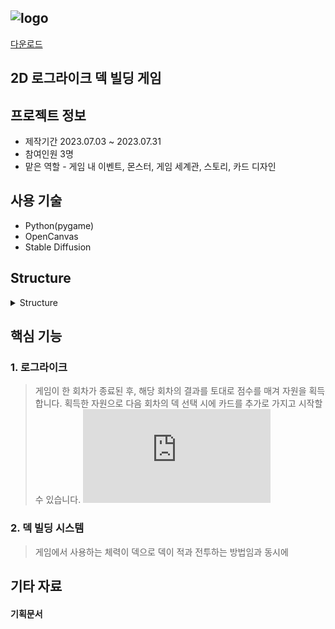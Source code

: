 ![logo](https://github.com/Lawrence1031/ProjectNiO/assets/144416099/15501d63-298d-418f-a142-4a1b6682a5db)
----
[다운로드](https://drive.google.com/file/d/1WrhfbnjKQoH-L85KAarEae_8lhXK5iUZ/view?usp=sharing)

2D 로그라이크 덱 빌딩 게임
----

프로젝트 정보
----
- 제작기간 2023.07.03 ~ 2023.07.31
- 참여인원 3명
- 맡은 역할 - 게임 내 이벤트, 몬스터, 게임 세계관, 스토리, 카드 디자인

사용 기술
-----
- Python(pygame)
- OpenCanvas
- Stable Diffusion

Structure
----
<details>
<summary>Structure</summary>
<div markdown="1">

![Menu](https://github.com/Lawrence1031/ProjectNiO/assets/144416099/0c26b32d-6fbe-4f72-8ee6-5374543be009)

![InGame](https://github.com/Lawrence1031/ProjectNiO/assets/144416099/881d7302-214b-4210-b2f7-f7b880670da4)

![GameCycle](https://github.com/Lawrence1031/ProjectNiO/assets/144416099/ac392373-0497-450d-9398-b69f72f0a05d)


</div>
</details>


핵심 기능
----
### 1. 로그라이크
> 게임이 한 회차가 종료된 후, 해당 회차의 결과를 토대로 점수를 매겨 자원을 획득합니다.
> 획득한 자원으로 다음 회차의 덱 선택 시에 카드를 추가로 가지고 시작할 수 있습니다.
> ![코드](https://github.com/Lawrence1031/ProjectNiO/blob/main/release_1009/scene/s12_result.py)

### 2. 덱 빌딩 시스템
> 게임에서 사용하는 체력이 덱으로 덱이 적과 전투하는 방법임과 동시에 


기타 자료
----
#### 기획문서
